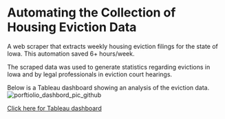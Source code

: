 # Automating the Collection of Housing Eviction Data
A web scraper that extracts weekly housing eviction filings for the state of Iowa. This automation saved 6+ hours/week.

The scraped data was used to generate statistics regarding evictions in Iowa and by legal professionals in eviction court hearings.

Below is a Tableau dashboard showing an analysis of the eviction data.
![porftiolio_dashbord_pic_github](https://github.com/user-attachments/assets/e13013bf-a2bc-4637-a948-547147bec0c6)


[Click here for Tableau dashboard](https://public.tableau.com/app/profile/zach.girazian/viz/evictions_17369551510970/evictions_Iowa)
